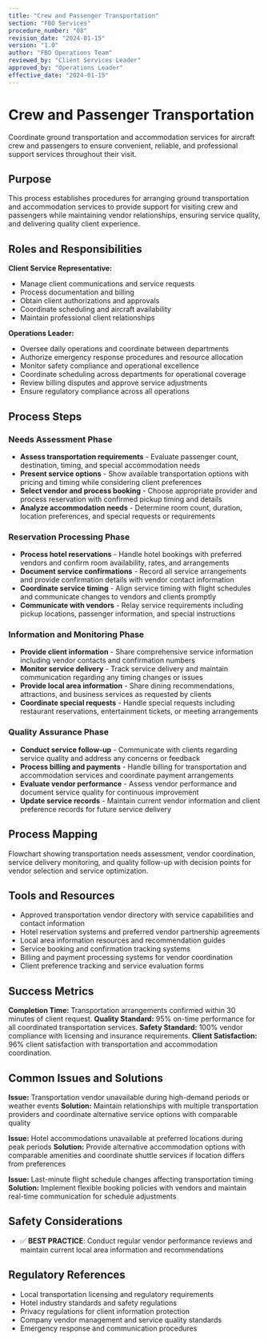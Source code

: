 ```yaml
---
title: "Crew and Passenger Transportation"
section: "FBO Services"
procedure_number: "08"
revision_date: "2024-01-15"
version: "1.0"
author: "FBO Operations Team"
reviewed_by: "Client Services Leader"
approved_by: "Operations Leader"
effective_date: "2024-01-15"
---
```


# Crew and Passenger Transportation

Coordinate ground transportation and accommodation services for aircraft crew and passengers to ensure convenient, reliable, and professional support services throughout their visit.

## Purpose

This process establishes procedures for arranging ground transportation and accommodation services to provide support for visiting crew and passengers while maintaining vendor relationships, ensuring service quality, and delivering quality client experience.

## Roles and Responsibilities

**Client Service Representative:**

- Manage client communications and service requests
- Process documentation and billing
- Obtain client authorizations and approvals
- Coordinate scheduling and aircraft availability
- Maintain professional client relationships

**Operations Leader:**

- Oversee daily operations and coordinate between departments
- Authorize emergency response procedures and resource allocation
- Monitor safety compliance and operational excellence
- Coordinate scheduling across departments for operational coverage
- Review billing disputes and approve service adjustments
- Ensure regulatory compliance across all operations
## Process Steps

### Needs Assessment Phase

- **Assess transportation requirements** - Evaluate passenger count, destination, timing, and special accommodation needs
- **Present service options** - Show available transportation options with pricing and timing while considering client preferences
- **Select vendor and process booking** - Choose appropriate provider and process reservation with confirmed pickup timing and details
- **Analyze accommodation needs** - Determine room count, duration, location preferences, and special requests or requirements

### Reservation Processing Phase

- **Process hotel reservations** - Handle hotel bookings with preferred vendors and confirm room availability, rates, and arrangements
- **Document service confirmations** - Record all service arrangements and provide confirmation details with vendor contact information
- **Coordinate service timing** - Align service timing with flight schedules and communicate changes to vendors and clients promptly
- **Communicate with vendors** - Relay service requirements including pickup locations, passenger information, and special instructions

### Information and Monitoring Phase

- **Provide client information** - Share comprehensive service information including vendor contacts and confirmation numbers
- **Monitor service delivery** - Track service delivery and maintain communication regarding any timing changes or issues
- **Provide local area information** - Share dining recommendations, attractions, and business services as requested by clients
- **Coordinate special requests** - Handle special requests including restaurant reservations, entertainment tickets, or meeting arrangements

### Quality Assurance Phase

- **Conduct service follow-up** - Communicate with clients regarding service quality and address any concerns or feedback
- **Process billing and payments** - Handle billing for transportation and accommodation services and coordinate payment arrangements
- **Evaluate vendor performance** - Assess vendor performance and document service quality for continuous improvement
- **Update service records** - Maintain current vendor information and client preference records for future service delivery

## Process Mapping

Flowchart showing transportation needs assessment, vendor coordination, service delivery monitoring, and quality follow-up with decision points for vendor selection and service optimization.

## Tools and Resources

- Approved transportation vendor directory with service capabilities and contact information
- Hotel reservation systems and preferred vendor partnership agreements
- Local area information resources and recommendation guides
- Service booking and confirmation tracking systems
- Billing and payment processing systems for vendor coordination
- Client preference tracking and service evaluation forms

## Success Metrics

**Completion Time:** Transportation arrangements confirmed within 30 minutes of client request.
**Quality Standard:** 95% on-time performance for all coordinated transportation services.
**Safety Standard:** 100% vendor compliance with licensing and insurance requirements.
**Client Satisfaction:** 96% client satisfaction with transportation and accommodation coordination.

## Common Issues and Solutions

**Issue:** Transportation vendor unavailable during high-demand periods or weather events
**Solution:** Maintain relationships with multiple transportation providers and coordinate alternative service options with comparable quality

**Issue:** Hotel accommodations unavailable at preferred locations during peak periods
**Solution:** Provide alternative accommodation options with comparable amenities and coordinate shuttle services if location differs from preferences

**Issue:** Last-minute flight schedule changes affecting transportation timing
**Solution:** Implement flexible booking policies with vendors and maintain real-time communication for schedule adjustments

## Safety Considerations

- ✅ **BEST PRACTICE**: Conduct regular vendor performance reviews and maintain current local area information and recommendations



## Regulatory References

- Local transportation licensing and regulatory requirements
- Hotel industry standards and safety regulations
- Privacy regulations for client information protection
- Company vendor management and service quality standards
- Emergency response and communication procedures
